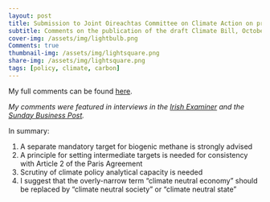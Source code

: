 ```yaml
---
layout: post
title: Submission to Joint Oireachtas Committee on Climate Action on pre-legislative scrutiny of the draft Climate Action bill
subtitle: Comments on the publication of the draft Climate Bill, October 7th 2020
cover-img: /assets/img/lightbulb.png
Comments: true
thumbnail-img: /assets/img/lightsquare.png
share-img: /assets/img/lightsquare.png
tags: [policy, climate, carbon]
---
```


My full comments can be found [here](hannahdaly.ie/draft-climate-bill-HannahDaly-Nov2020.pdf).

*My comments were featured in interviews in the [Irish Examiner](https://www.irishexaminer.com/news/arid-40061198.html) and the [Sunday Business Post](https://www.businesspost.ie/analysis-opinion/ireland-on-road-to-net-zero-carbon-emissions-by-2050-af909075).*

In summary:
1. A separate mandatory target for biogenic methane is strongly advised
2. A principle for setting intermediate targets is needed for consistency with Article 2 of the Paris Agreement
3. Scrutiny of climate policy analytical capacity is needed
4. I suggest that the overly-narrow term “climate neutral economy” should be replaced by “climate neutral society” or “climate neutral state”
